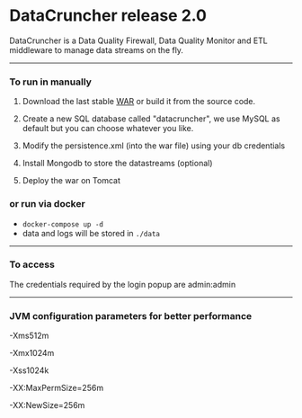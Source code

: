 # DataCruncher release 2.0
DataCruncher is a Data Quality Firewall, Data Quality Monitor and ETL middleware to manage data streams on the fly.


-----------------------------
### To run in manually

1. Download the last stable [WAR](http://see-r.com/wp-content/uploads/SeerDataCruncher-1.1.war) or build it from the source code.

2. Create a new SQL database called "datacruncher", we use MySQL as default but you can choose whatever you like.

3. Modify the persistence.xml (into the war file) using your db credentials

4. Install Mongodb to store the datastreams (optional)

5. Deploy the war on Tomcat

### or run via docker

  - `docker-compose up -d`
  - data and logs will be stored in `./data`


-----------------------------
### To access

The credentials required by the login popup are
admin:admin

-----------------------------
### JVM configuration parameters for better performance

-Xms512m

-Xmx1024m

-Xss1024k

-XX:MaxPermSize=256m

-XX:NewSize=256m


